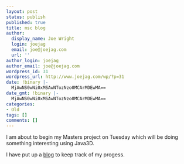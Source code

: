 ```yaml
---
layout: post
status: publish
published: true
title: msc blog
author:
  display_name: Joe Wright
  login: joejag
  email: joe@joejag.com
  url: ''
author_login: joejag
author_email: joe@joejag.com
wordpress_id: 31
wordpress_url: http://www.joejag.com/wp/?p=31
date: !binary |-
  MjAwNS0wNi0xMSAwNTozNzo0MCArMDEwMA==
date_gmt: !binary |-
  MjAwNS0wNi0xMSAwNTozNzo0MCArMDEwMA==
categories:
- Old
tags: []
comments: []
---
```

<p>I am about to begin my Masters project on Tuesday which will be doing something interesting using Java3D.</p>
<p>I have put up a <a href="/blog">blog</a> to keep track of my progess.</p>
